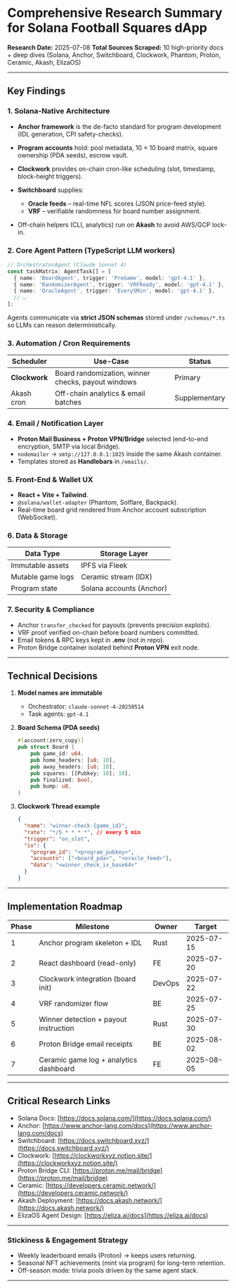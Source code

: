 # Comprehensive Research Summary for **Solana Football Squares dApp**

**Research Date:** 2025-07-08
**Total Sources Scraped:** 10 high-priority docs + deep dives (Solana, Anchor, Switchboard, Clockwork, Phantom, Proton, Ceramic, Akash, ElizaOS)

---

## Key Findings

### 1. Solana-Native Architecture

- **Anchor framework** is the de-facto standard for program development (IDL generation, CPI safety-checks).
- **Program accounts** hold: pool metadata, 10 × 10 board matrix, square ownership (PDA seeds), escrow vault.
- **Clockwork** provides on-chain cron-like scheduling (slot, timestamp, block-height triggers).
- **Switchboard** supplies:
  - **Oracle feeds** – real-time NFL scores (JSON price-feed style).
  - **VRF** – verifiable randomness for board number assignment.

- Off-chain helpers (CLI, analytics) run on **Akash** to avoid AWS/GCP lock-in.

### 2. Core Agent Pattern (TypeScript LLM workers)

```ts
// OrchestratorAgent (Claude Sonnet 4)
const taskMatrix: AgentTask[] = [
  { name: 'BoardAgent', trigger: 'PreGame', model: 'gpt-4.1' },
  { name: 'RandomizerAgent', trigger: 'VRFReady', model: 'gpt-4.1' },
  { name: 'OracleAgent', trigger: 'Every5Min', model: 'gpt-4.1' },
  // …
];
```

Agents communicate via **strict JSON schemas** stored under `/schemas/*.ts` so LLMs can reason deterministically.

### 3. Automation / Cron Requirements

| Scheduler     | Use-Case                                           | Status        |
| ------------- | -------------------------------------------------- | ------------- |
| **Clockwork** | Board randomization, winner checks, payout windows | Primary       |
| Akash cron    | Off-chain analytics & email batches                | Supplementary |

### 4. Email / Notification Layer

- **Proton Mail Business + Proton VPN/Bridge** selected (end-to-end encryption, SMTP via local Bridge).
- `nodemailer` → `smtp://127.0.0.1:1025` inside the same Akash container.
- Templates stored as **Handlebars** in `/emails/`.

### 5. Front-End & Wallet UX

- **React + Vite + Tailwind**.
- `@solana/wallet-adapter` (Phantom, Solflare, Backpack).
- Real-time board grid rendered from Anchor account subscription (WebSocket).

### 6. Data & Storage

| Data Type         | Storage Layer            |
| ----------------- | ------------------------ |
| Immutable assets  | IPFS via Fleek           |
| Mutable game logs | Ceramic stream (IDX)     |
| Program state     | Solana accounts (Anchor) |

### 7. Security & Compliance

- Anchor `transfer_checked` for payouts (prevents precision exploits).
- VRF proof verified on-chain before board numbers committed.
- Email tokens & RPC keys kept in **.env** (not in repo).
- Proton Bridge container isolated behind **Proton VPN** exit node.

---

## Technical Decisions

1. **Model names are immutable**
   - Orchestrator: `claude-sonnet-4-20250514`
   - Task agents: `gpt-4.1`

2. **Board Schema (PDA seeds)**

   ```rust
   #[account(zero_copy)]
   pub struct Board {
       pub game_id: u64,
       pub home_headers: [u8; 10],
       pub away_headers: [u8; 10],
       pub squares: [[Pubkey; 10]; 10],
       pub finalized: bool,
       pub bump: u8,
   }
   ```

3. **Clockwork Thread example**

   ```json
   {
     "name": "winner-check-{game_id}",
     "rate": "*/5 * * * *", // every 5 min
     "trigger": "on_slot",
     "ix": {
       "program_id": "<program_pubkey>",
       "accounts": ["<board_pda>", "<oracle_feed>"],
       "data": "<winner_check_ix_base64>"
     }
   }
   ```

---

## Implementation Roadmap

| Phase | Milestone                              | Owner  | Target     |
| ----- | -------------------------------------- | ------ | ---------- |
| 1     | Anchor program skeleton + IDL          | Rust   | 2025-07-15 |
| 2     | React dashboard (read-only)            | FE     | 2025-07-20 |
| 3     | Clockwork integration (board init)     | DevOps | 2025-07-22 |
| 4     | VRF randomizer flow                    | BE     | 2025-07-25 |
| 5     | Winner detection + payout instruction  | Rust   | 2025-07-30 |
| 6     | Proton Bridge email receipts           | BE     | 2025-08-02 |
| 7     | Ceramic game log + analytics dashboard | FE     | 2025-08-05 |

---

## Critical Research Links

- Solana Docs: [https://docs.solana.com/](https://docs.solana.com/)
- Anchor: [https://www.anchor-lang.com/docs](https://www.anchor-lang.com/docs)
- Switchboard: [https://docs.switchboard.xyz/](https://docs.switchboard.xyz/)
- Clockwork: [https://clockworkxyz.notion.site/](https://clockworkxyz.notion.site/)
- Proton Bridge CLI: [https://proton.me/mail/bridge](https://proton.me/mail/bridge)
- Ceramic: [https://developers.ceramic.network/](https://developers.ceramic.network/)
- Akash Deployment: [https://docs.akash.network/](https://docs.akash.network/)
- ElizaOS Agent Design: [https://eliza.ai/docs](https://eliza.ai/docs)

---

### Stickiness & Engagement Strategy

- Weekly leaderboard emails (Proton) → keeps users returning.
- Seasonal NFT achievements (mint via program) for long-term retention.
- Off-season mode: trivia pools driven by the same agent stack.

---
